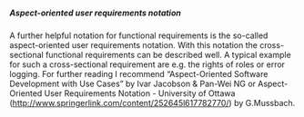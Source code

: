 ##### Aspect-oriented user requirements notation
A further helpful notation for functional requirements is the so-called aspect-oriented user requirements notation. With this notation the cross-sectional functional requirements can be described well. A typical example for such a cross-sectional requirement are e.g. the rights of roles or error logging. 
For further reading I recommend “Aspect-Oriented Software Development with Use Cases” by Ivar Jacobson & Pan-Wei NG or  Aspect-Oriented User Requirements Notation - University of Ottawa (http://www.springerlink.com/content/252645l617782770/) by G.Mussbach.